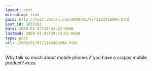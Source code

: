 ```yaml
---
layout: post
microblog: true
guid: http://twit.vmstan.com/2009/01/07/1103458894.html
post_id: 3053162
date: 2009-01-07T20:43:02-0600
lastmod: 2009-01-07T20:43:02-0600
type: post
url: /2009/01/07/1103458894.html
---
```

Why talk so much about mobile phones if you have a crappy mobile product? #ces
